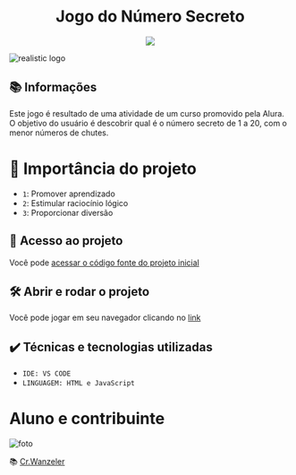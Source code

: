 <h1 align="center"> Jogo do Número Secreto </h1>

<p align="center">
<img loading="lazy" src="http://img.shields.io/static/v1?label=STATUS&message=EM%20DESENVOLVIMENTO&color=GREEN&style=for-the-badge"/>
</p>

![realistic logo](https://github.com/user-attachments/assets/1848d3d6-52e8-4607-bc15-e15132ebd04c)


## 📚 Informações 

Este jogo é resultado de uma atividade de um curso promovido pela Alura. O objetivo do usuário é descobrir qual é o número secreto de 1 a 20, com o menor números de chutes.


# :hammer: Importância do projeto

- `1`: Promover aprendizado
- `2`: Estimular raciocínio lógico
- `3`: Proporcionar diversão


## 📁 Acesso ao projeto

Você pode [acessar o código fonte do projeto inicial](https://github.com/CristianoWanzeler/Jogo-Numero-Secreto.git)


## 🛠️ Abrir e rodar o projeto

Você pode jogar em seu navegador clicando no [link](https://cristianowanzeler.github.io/Jogo-Numero-Secreto/)


## ✔️ Técnicas e tecnologias utilizadas

- ``IDE: VS CODE``
- ``LINGUAGEM: HTML e JavaScript``

# Aluno e contribuinte

   ![foto](https://github.com/user-attachments/assets/b28b5f14-36f9-49af-b594-301dce829c1f)

📚 [Cr.Wanzeler](http://lattes.cnpq.br/8922022112192700)



